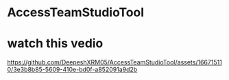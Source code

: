 # AccessTeamStudioTool

# watch this vedio
https://github.com/DeepeshXRM05/AccessTeamStudioTool/assets/166715110/3e3b8b85-5609-410e-bd0f-a852091a9d2b
